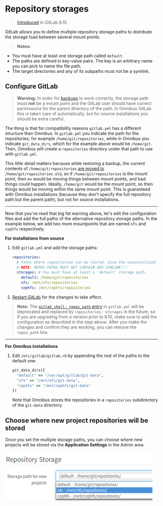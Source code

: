 # Repository storages

> [Introduced][ce-4578] in GitLab 8.10.

GitLab allows you to define multiple repository storage paths to distribute the
storage load between several mount points.

>**Notes:**
>
- You must have at least one storage path called `default`.
- The paths are defined in key-value pairs. The key is an arbitrary name you
  can pick to name the file path.
- The target directories and any of its subpaths must not be a symlink.

## Configure GitLab

>**Warning:**
In order for [backups] to work correctly, the storage path must **not** be a
mount point and the GitLab user should have correct permissions for the parent
directory of the path. In Omnibus GitLab this is taken care of automatically,
but for source installations you should be extra careful.
>
The thing is that for compatibility reasons `gitlab.yml` has a different
structure than Omnibus. In `gitlab.yml` you indicate the path for the
repositories, for example `/home/git/repositories`, while in Omnibus you
indicate `git_data_dirs`, which for the example above would be `/home/git`.
Then, Omnibus will create a `repositories` directory under that path to use with
`gitlab.yml`.
>
This little detail matters because while restoring a backup, the current
contents of  `/home/git/repositories` [are moved to][raketask] `/home/git/repositories.old`,
so if `/home/git/repositories` is the mount point, then `mv` would be moving
things between mount points, and bad things could happen. Ideally,
`/home/git` would be the mount point, so then things would be moving within the
same mount point. This is guaranteed with Omnibus installations (because they
don't specify the full repository path but the parent path), but not for source
installations.

---

Now that you've read that big fat warning above, let's edit the configuration
files and add the full paths of the alternative repository storage paths. In
the example below, we add two more mountpoints that are named `nfs` and `cephfs`
respectively.

**For installations from source**

1. Edit `gitlab.yml` and add the storage paths:

    ```yaml
    repositories:
      # Paths where repositories can be stored. Give the canonicalized absolute pathname.
      # NOTE: REPOS PATHS MUST NOT CONTAIN ANY SYMLINK!!!
      storages: # You must have at least a 'default' storage path.
        default: /home/git/repositories
        nfs: /mnt/nfs/repositories
        cephfs: /mnt/cephfs/repositories
    ```

1. [Restart GitLab] for the changes to take effect.

>**Note:**
The [`gitlab_shell: repos_path` entry][repospath] in `gitlab.yml` will be
deprecated and replaced by `repositories: storages` in the future, so if you
are upgrading from a version prior to 8.10, make sure to add the configuration
as described in the step above. After you make the changes and confirm they are
working, you can remove the `repos_path` line.

---

**For Omnibus installations**

1. Edit `/etc/gitlab/gitlab.rb` by appending the rest of the paths to the
   default one:

    ```ruby
    git_data_dirs({
      "default" => "/var/opt/gitlab/git-data",
      "nfs" => "/mnt/nfs/git-data",
      "cephfs" => "/mnt/cephfs/git-data"
    })
    ```

    Note that Omnibus stores the repositories in a `repositories` subdirectory
    of the `git-data` directory.

## Choose where new project repositories will be stored

Once you set the multiple storage paths, you can choose where new projects will
be stored via the **Application Settings** in the Admin area.

![Choose repository storage path in Admin area](img/repository_storages_admin_ui.png)

[ce-4578]: https://gitlab.com/gitlab-org/gitlab-ce/merge_requests/4578
[restart gitlab]: restart_gitlab.md#installations-from-source
[reconfigure gitlab]: restart_gitlab.md#omnibus-gitlab-reconfigure
[backups]: ../raketasks/backup_restore.md
[raketask]: https://gitlab.com/gitlab-org/gitlab-ce/blob/033e5423a2594e08a7ebcd2379bd2331f4c39032/lib/backup/repository.rb#L54-56
[repospath]: https://gitlab.com/gitlab-org/gitlab-ce/blob/8-9-stable/config/gitlab.yml.example#L457

